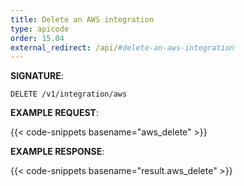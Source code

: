 ```yaml
---
title: Delete an AWS integration
type: apicode
order: 15.04
external_redirect: /api/#delete-an-aws-integration
---
```


**SIGNATURE**:

`DELETE /v1/integration/aws`

**EXAMPLE REQUEST**:

{{< code-snippets basename="aws_delete" >}}

**EXAMPLE RESPONSE**:

{{< code-snippets basename="result.aws_delete" >}}
